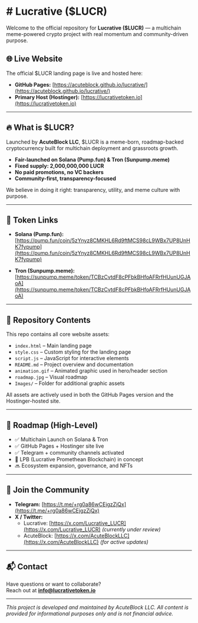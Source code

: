 # # Lucrative ($LUCR)

Welcome to the official repository for **Lucrative ($LUCR)** — a multichain meme-powered crypto project with real momentum and community-driven purpose.

## 🌐 Live Website
The official $LUCR landing page is live and hosted here:

- **GitHub Pages:** [https://acuteblock.github.io/lucrative/](https://acuteblock.github.io/lucrative/)
- **Primary Host (Hostinger):** [https://lucrativetoken.io](https://lucrativetoken.io)

---

## 🔥 What is $LUCR?

Launched by **AcuteBlock LLC**, $LUCR is a meme-born, roadmap-backed cryptocurrency built for multichain deployment and grassroots growth.

- **Fair-launched on Solana (Pump.fun) & Tron (Sunpump.meme)**
- **Fixed supply: 2,000,000,000 LUCR**
- **No paid promotions, no VC backers**
- **Community-first, transparency-focused**

We believe in doing it right: transparency, utility, and meme culture with purpose.

---

## 📄 Token Links

- **Solana (Pump.fun):**  
  [https://pump.fun/coin/5zYnyz8CMKHL6Rd9ftMCS98cL9WBx7UP8UnHK7fypump](https://pump.fun/coin/5zYnyz8CMKHL6Rd9ftMCS98cL9WBx7UP8UnHK7fypump)

- **Tron (Sunpump.meme):**  
  [https://sunpump.meme/token/TCBzCvtdF8cPFbkBHfoAFRrfHUunUGJAoA](https://sunpump.meme/token/TCBzCvtdF8cPFbkBHfoAFRrfHUunUGJAoA)

---

## 📁 Repository Contents

This repo contains all core website assets:

- `index.html` – Main landing page
- `style.css` – Custom styling for the landing page
- `script.js` – JavaScript for interactive elements
- `README.md` – Project overview and documentation
- `animation.gif` – Animated graphic used in hero/header section
- `roadmap.jpg` – Visual roadmap
- `Images/` – Folder for additional graphic assets

All assets are actively used in both the GitHub Pages version and the Hostinger-hosted site.

---

## 🧱 Roadmap (High-Level)

- ✅ Multichain Launch on Solana & Tron  
- ✅ GitHub Pages + Hostinger site live  
- ✅ Telegram + community channels activated  
- 🔄 LPB (Lucrative Promethean Blockchain) in concept  
- 🔜 Ecosystem expansion, governance, and NFTs

---

## 🤝 Join the Community

- **Telegram:** [https://t.me/+rg0a86wCEjgzZjQx](https://t.me/+rg0a86wCEjgzZjQx)
- **X / Twitter:**
  - Lucrative: [https://x.com/Lucrative_LUCR](https://x.com/Lucrative_LUCR) *(currently under review)*
  - AcuteBlock: [https://x.com/AcuteBlockLLC](https://x.com/AcuteBlockLLC) *(for active updates)*

---

## 📬 Contact

Have questions or want to collaborate?  
Reach out at **info@lucrativetoken.io**

---

*This project is developed and maintained by AcuteBlock LLC. All content is provided for informational purposes only and is not financial advice.*
